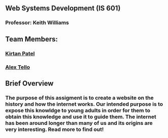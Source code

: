 ## Web Systems Development (IS 601)

### Professor: Keith Williams

## Team Members:

### [Kirtan Patel](https://github.com/kpp46/HowTheInternetWorks)

### [Alex Tello](https://github.com/Alextello08/Homework-2)

## Brief Overview 
### The purpose of this assigment is to create a website on the history and how the internet works. Our intended purpose is to expose this knowldge to young adults in order for them to obtain this knowledge and use it to guide them. The internet has been around longer than many of us and its origins are very interesting. Read more to find out!
